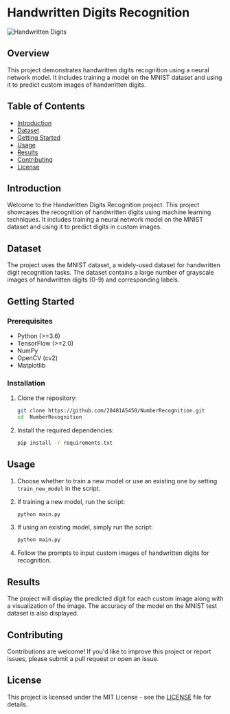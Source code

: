 # Handwritten Digits Recognition

![Handwritten Digits](https://example.com/your-image-url.jpg) <!-- Replace with an image illustrating your project -->

## Overview

This project demonstrates handwritten digits recognition using a neural network model. It includes training a model on the MNIST dataset and using it to predict custom images of handwritten digits.

## Table of Contents

- [Introduction](#introduction)
- [Dataset](#dataset)
- [Getting Started](#getting-started)
- [Usage](#usage)
- [Results](#results)
- [Contributing](#contributing)
- [License](#license)

## Introduction

Welcome to the Handwritten Digits Recognition project. This project showcases the recognition of handwritten digits using machine learning techniques. It includes training a neural network model on the MNIST dataset and using it to predict digits in custom images.

## Dataset

The project uses the MNIST dataset, a widely-used dataset for handwritten digit recognition tasks. The dataset contains a large number of grayscale images of handwritten digits (0-9) and corresponding labels.

## Getting Started

### Prerequisites

- Python (>=3.6)
- TensorFlow (>=2.0)
- NumPy
- OpenCV (cv2)
- Matplotlib

### Installation

1. Clone the repository:

   ```bash
   git clone https://github.com/20481A5450/NumberRecognition.git
   cd  NumberRecognition
   ```

2. Install the required dependencies:

   ```bash
   pip install -r requirements.txt
   ```

## Usage

1. Choose whether to train a new model or use an existing one by setting `train_new_model` in the script.

2. If training a new model, run the script:

   ```bash
   python main.py
   ```

3. If using an existing model, simply run the script:

   ```bash
   python main.py
   ```

4. Follow the prompts to input custom images of handwritten digits for recognition.

## Results

The project will display the predicted digit for each custom image along with a visualization of the image. The accuracy of the model on the MNIST test dataset is also displayed.

## Contributing

Contributions are welcome! If you'd like to improve this project or report issues, please submit a pull request or open an issue.

## License

This project is licensed under the MIT License - see the [LICENSE](LICENSE) file for details.
